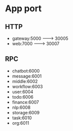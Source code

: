 # App port

## HTTP

- gateway:5000 ---> 30005
- web:7000 ---> 30007

## RPC

- chatbot:6000
- message:6001
- middle:6002
- workflow:6003
- user:6004
- todo:6006
- finance:6007
- nlp:6008
- storage:6009
- task:6010
- org:6011
